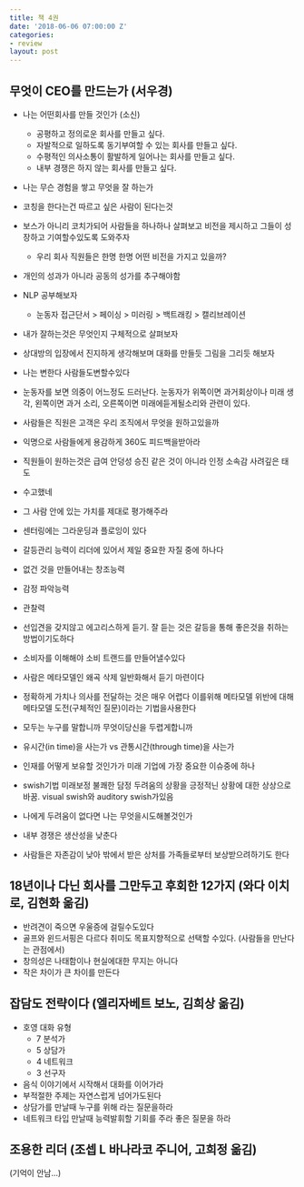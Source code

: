 ```yaml
---
title: 책 4권
date: '2018-06-06 07:00:00 Z'
categories:
- review
layout: post
---
```


## 무엇이 CEO를 만드는가 (서우경)

- 나는 어떤회사를 만들 것인가 (소신)
  - 공평하고 정의로운 회사를 만들고 싶다.
  - 자발적으로 일하도록 동기부여할 수 있는 회사를 만들고 싶다.
  - 수평적인 의사소통이 활발하게 일어나는 회사를 만들고 싶다.
  - 내부 경쟁은 하지 않는 회사를 만들고 싶다.
- 나는 무슨 경험을 쌓고 무엇을 잘 하는가

- 코칭을 한다는건 따르고 싶은 사람이 된다는것
- 보스가 아니리 코치가되어 사람들을 하나하나 살펴보고 비전을 제시하고 그들이 성장하고 기여할수있도록 도와주자
  - 우리 회사 직원들은 한명 한명 어떤 비전을 가지고 있을까?
- 개인의 성과가 아니라 공동의 성가를 추구해야함
- NLP 공부해보자
  - 눈동자 접근단서 > 페이싱 > 미러링 > 백트래킹 > 캘리브레이션
- 내가 잘하는것은 무엇인지 구체적으로 살펴보자
- 상대방의 입장에서 진지하게 생각해보며 대화를 만들듯 그림을 그리듯 해보자
- 나는 변한다 사람들도변할수있다
- 눈동자를 보면 의중이 어느정도 드러난다. 눈동자가 위쪽이면 과거회상이나 미래 생각, 왼쪽이면 과거 소리, 오른쪽이면 미래에듣게될소리와 관련이 있다.
- 사람들은 직원은 고객은 우리 조직에서 무엇을 원하고있을까

- 익명으로 사람들에게 용감하게 360도 피드백을받아라
- 직원들이 원하는것은 급여 안덩성 승진 같은 것이 아니라 인정 소속감 사려깊은 태도
- 수고했네
- 그 사람 안에 있는 가치를 제대로 평가해주라
- 센터링에는 그라운딩과 플로잉이 있다
- 갈등관리 능력이 리더에 있어서 제일 중요한 자질 중에 하나다
- 없건 것을 만들어내는 창조능력
- 감정 파악능력
- 관찰력
- 선입견을 갖지않고 에고리스하게 듣기. 잘 듣는 것은 갈등을 통해 좋은것을 취하는 방법이기도하다
- 소비자를 이해해야 소비 트랜드를 만들어낼수있다

- 사람은 메타모델인 왜곡 삭제 일반화해서 듣기 마련이다
- 정확하게 가치나 의사를 전달하는 것은 매우 어렵다 이를위해 메타모델 위반에 대해 메타모델 도전(구체적인 질문)이라는 기법을사용한다
- 모두는 누구를 말합니까 무엇이당신을 두렵게합니까
- 유시간(in time)을 사는가 vs 관통시간(through time)을 사는가
- 인재를 어떻게 보유할 것인가가 미래 기업에 가장 중요한 이슈중에 하나
- swish기법 미래보정 불쾌한 담정 두려움의 상황을 긍정적닌 상황에 대한 상상으로 바꿈. visual swish와 auditory swish가있음
- 나에게 두려움이 없다면 나는 무엇을시도해볼것인가
- 내부 경쟁은 생산성을 낮춘다

- 사람들은 자존감이 낮아 밖에서 받은 상처를 가족들로부터 보상받으려하기도 한다

## 18년이나 다닌 회사를 그만두고 후회한 12가지 (와다 이치로, 김현화 옮김)

- 반려견이 죽으면 우울증에 걸릴수도있다
- 골프와 윈드서핑은 다르다 취미도 목표지향적으로 선택할 수있다. (사람들을 만난다는 관점에서)
- 창의성은 나태함이나 현실에대한 무지는 아니다
- 작은 차이가 큰 차이를 만든다

## 잡담도 전략이다 (엘리자베트 보노, 김희상 옮김)

- 호영 대화 유형
  - 7 분석가
  - 5 상담가
  - 4 네트워크
  - 3 선구자
- 음식 이야기에서 시작해서 대화를 이어가라
- 부적절한 주제는 자연스럽게 넘어가도된다
- 상담가를 만날때 누구를 위해 라는 질문을하라
- 네트워크 타입 만날때 능력발휘할 기회를 주라 좋은 질문을 하라

## 조용한 리더 (조셉 L 바나라코 주니어, 고희정 옮김)

(기억이 안남...)
